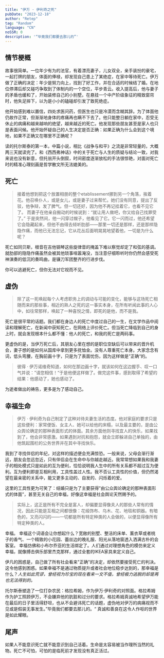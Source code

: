 ```yaml
---
title: "伊万 · 伊利奇之死"
pubDate: "2023-12-18"
author: "Retep"
tag: "Random"
language: "CN"
noSSR: 0
description: '“毕竟我们都要去那儿的”'
---
```



## 情节梗概
故事很简单。一位年少有为的法官，有着漂亮妻子，儿女双全，亲手装扮的豪宅，一起打牌的朋友，体面的俸禄，却发现自己患上了某绝症，在家中等待死亡。伊万做了正确的决定：年少是努力向上，找到了好工作，并在合适的时候结了婚。在地位停滞后却又碰巧争取到了体制内的一个空位，平步青云。收入提高后，他与妻子的矛盾也缓和了，开始装修自己的小别墅。在悬挂一个中产阶级象征的精致窗帘时，他失足摔下，以为是小小的磕碰却引发了致死绝症。

他开始感到难以置信，四处求医问药，但医生也只是冷漠而含糊其辞。为了体面他仍故作正常，但渐渐地身体的疼痛再也瞒不下去了。他只能整日躺在家中，忍受无休止的病痛和越来越响的绝望，越来越近的死亡。他发现那些朋友甚至是家人也只是表面问候。他开始怀疑自己的人生决定是否正确：如果正确为什么会到这个境地，如果不正确又在哪里不正确呢？

读的托尔斯泰的第一本，中篇小说，相比《战争与和平》之流是非常轻量的，大概两三天就读完了。和《西西弗神话》中的关于死亡与人生的质疑与结论一致，对我来说也没有新意，但托翁开头倒叙，时间密度逐渐放松的手法很惊艳，对面对死亡时的精准心理刻画是哲学散文所无法媲美的。

## 死亡
>接着他想到把这个放置相册的整个etablissement挪到另一个角落，挨着花。他召唤仆人，或是女儿，或是妻子过来帮忙。她们没有同意，提出了反驳，他争辩，发了脾气。但一切还好，因为他不再记挂着它，也看不见它了。
>而妻子在他亲自搬动的时候说到：“就让用人做吧，你又给自己找罪受了。”
>于是突然间，他一闪穿过幌子，他看见了它。它一闪而过，他还希望它会隐藏起来，但他不由得去倾听肋部——那里一切还是那样，还是那样隐隐作痛，而他已无法忘记，它从花丛后面明晃晃地望着他，一切是为什么呢？

死亡如同贝斯，根音在吉他钢琴这些旋律音的掩盖下难以察觉却定了和弦的基调。就肋部的隐隐作痛虽然会被其他琐事喧嚣淹没，当注意仔细聆听时你仍然会感受死神演奏的低沉的奏鸣曲，是镰刀军团整齐的行进步伐。

你可以逃避死亡，但你无法对它视而不见。

## 虚伪

> 除了这一死唤起每个人考虑职务上的调动与可能的变化，能够与这场死亡相随而来的那些事，相近的熟人之死的这一事实本身，在所有听闻此事的人心中，如往常那样，唤起了一种喜悦之情，即死的是他，而不是我。

死亡是很平常的话题。我们都在身边人的死亡中度过自己的一生，在文学作品中阅读和理解死亡，在新闻中获知死亡，在网络上评价死亡。但当死亡降临到自己的身上时，就会发现根本什么都不懂：他人的死亡，和我的死亡是两码事。

更虚伪的是，当伊万死亡后，其朋友心里在想的是职位空缺后可以带来的晋升机会，妻子想的是如何从国库中拿到更多抚恤金。没有人尊重死亡本身。大家念念有词，低头弯腰，在胸前画十字，只是为了表面忧伤，因为这样做是”正确“的。

> 彼得 · 伊万诺维奇知道，如何在那边画十字，就该如何在这边握手、叹一口气并说：”请您相信！“于是他便这样做了。做完这件事，感到取得了希望的结果：他感动了，她也感动了。

为逝者做出的祷告，更多是为了感动自己。

## 幸福生命

> 伊万 · 伊利奇为自己制定了这种对待夫妻生活的态度。他对家庭的要求只是这些便利：家常便饭、女主人、她可以给他的床榻，以及最主要的，是由公众舆论确定的那种表面形式的体面。其余方面他则寻找宜人的快乐，如果找到了，他会非常感激。如果遇到对抗和抱怨，就会立即躲进自己单独的，由他筑起围栏的公务世界并在其中寻找快乐。

我到了寻找伴侣的年纪，对这样的描述便会充满惊恐。一般来说，父母会渐行渐远，朋友会忽远忽近，只有伴侣会在生命中与你越走越近。我常常想如果我和我妻子的相处模式只是如此的互为便利，恰恰说明我人生中的所有关系都不超过互为便利。互为便利即是互相利用，工具性盖过人性。我不否认工具性的价值，但仍然渴望在最亲密的关系中，能又更多主动的、自发的、闪烁着的爱。

这里的工具性更为可笑了：结婚只是为了主要获得”由公众舆论确定的那种表面形式的体面”，甚至无关自己的幸福，好像这幸福是社会舆论天然赐予的。

> 实际上，这正是所有不完全是富人，却偏要显得像夫人的那些人常有的情况，因此只能是互相之间都很像：花缎饰布、乌木、花、地毯和铜器。有暗色的，又亮闪闪的——一切都是所有特定种类的人会做的，以便显得像所有特定种类的人。

幸福。
幸福这个词语会让你想起什么？宽敞的别墅、整洁的床单、薰衣草或者桃子的香气、一个精致的小花园、蕾丝边的晚礼服、阳光从落地窗透入洒满古朴的会客室。
幸福仿佛和小布尔乔亚的生活绑定了。人们通过对理想角色的模仿来定义幸福，就像搏击俱乐部里杰克那样，通过全套的IKEA家具来定义自己。

伊凡的困惑是，自己做了所有社会看来"正确"的决定，却依然要接受死亡的判决。这令他感到困惑。如果幸福不是通过物质提升或者社会地位稳步达到的，那幸福是什么？*人生如此荒谬，曾经视为珍宝的现在看来一文不值，曾经极力逃脱的却是再也无法得到的。*

托尔斯泰塑造了一位打杂农民：格拉希姆，作为伊万·伊利奇的对照面。格拉希姆作为护工照顾伊万，不会嫌弃他的肮脏和过分的要求。格拉希姆真诚地希望伊万能在最后的日子里活得舒坦，也从不会避讳死亡的话题，虚伪地对伊万的病痛视而不见或是假装无事发生。”毕竟我们都要去那儿的。“ 真诚和善良在这令人作呕的世界是如此耀眼。

## 尾声
如果人不能意识死亡就不能意识到自己活着。生命是太容易被当作理所当然的礼物。死亡不可怕，可怕的是临死前才发现没有真正活过。